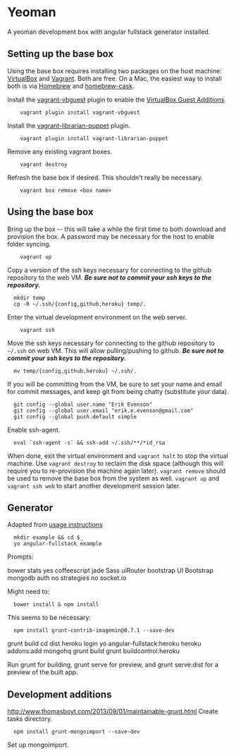 # Yeoman

A yeoman development box with angular fullstack generator installed.

## Setting up the base box

Using the base box requires installing two packages on the host machine: [VirtualBox](https://www.virtualbox.org/) and [Vagrant](http://www.vagrantup.com/).  Both are free.  On a Mac, the easiest way to install both is via [Homebrew](http://mxcl.github.io/homebrew/) and [homebrew-cask](https://github.com/phinze/homebrew-cask).

Install the [vagrant-vbguest](https://github.com/dotless-de/vagrant-vbguest) plugin to enable the [VirtualBox Guest Additions](https://www.virtualbox.org/manual/ch04.html).

```
	vagrant plugin install vagrant-vbguest
```

Install the [vagrant-librarian-puppet](https://github.com/mhahn/vagrant-librarian-puppet) plugin.

```
	vagrant plugin install vagrant-librarian-puppet
```

Remove any existing vagrant boxes.
	
```
	vagrant destroy
```

Refresh the base box if desired.  This shouldn't really be necessary.

```
	vagrant box remove <box name>
```

## Using the base box

Bring up the box -- this will take a while the first time to both download and provision the box.  A password may be necessary for the host to enable folder syncing.

```
	vagrant up
```

Copy a version of the ssh keys necessary for connecting to the github repository to the web VM.  ***Be sure not to commit your ssh keys to the repository.***

```
  mkdir temp
  cp -R ~/.ssh/{config,github,heroku} temp/.
```

Enter the virtual development environment on the web server.

```
	vagrant ssh
```

Move the ssh keys necessary for connecting to the github repository to `~/.ssh` on web VM.  This will allow pulling/pushing to github.  ***Be sure not to commit your ssh keys to the repository.***

```
  mv temp/{config,github,heroku} ~/.ssh/.
```

If you will be committing from the VM, be sure to set your name and email for commit messages, and keep git from being chatty (substitute your data).

```
  git config --global user.name "Erik Evenson"
  git config --global user.email "erik.e.evenson@gmail.com"
  git config --global push.default simple
```

Enable ssh-agent.

```
  eval `ssh-agent -s` && ssh-add ~/.ssh/**/*id_rsa
```

When done, exit the virtual environment and `vagrant halt` to stop the virtual machine.  Use `vagrant destroy` to reclaim the disk space (although this will require you to re-provision the machine again later).  `vagrant remove` should be used to remove the base box from the system as well.  `vagrant up` and `vagrant ssh web` to start another development session later.

## Generator

Adapted from [usage instructions](https://github.com/DaftMonk/generator-angular-fullstack)

```
  mkdir example && cd $_
  yo angular-fullstack example
```

Prompts:

bower stats yes
coffeescript
jade
Sass
uiRouter
bootstrap
UI Bootstrap
mongodb
auth
no strategies
no socket.io

Might need to:

```
  bower install & npm install
```

This seems to be necessary:

```
  npm install grunt-contrib-imagemin@0.7.1 --save-dev
```

grunt build
cd dist
heroku login
yo angular-fullstack:heroku
heroku addons:add mongohq
grunt build
grunt buildcontrol:heroku

Run grunt for building, grunt serve for preview, and grunt serve:dist for a preview of the built app.

## Development additions

http://www.thomasboyt.com/2013/09/01/maintainable-grunt.html
Create tasks directory.

```
  npm install grunt-mongoimport --save-dev
```

Set up mongoimport.


